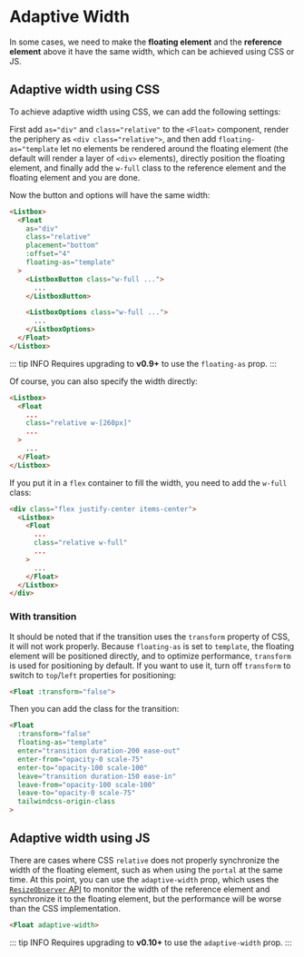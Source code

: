 # Adaptive Width

In some cases, we need to make the **floating element** and the **reference element** above it have the same width, which can be achieved using CSS or JS.

## Adaptive width using CSS

To achieve adaptive width using CSS, we can add the following settings:

First add `as="div"` and `class="relative"` to the `<Float>` component, render the periphery as `<div class="relative">`, and then add `floating-as="template` let no elements be rendered around the floating element (the default will render a layer of `<div>` elements), directly position the floating element, and finally add the `w-full` class to the reference element and the floating element and you are done.

Now the button and options will have the same width:

```html
<Listbox>
  <Float
    as="div"
    class="relative"
    placement="bottom"
    :offset="4"
    floating-as="template"
  >
    <ListboxButton class="w-full ...">
      ...
    </ListboxButton>

    <ListboxOptions class="w-full ...">
      ...
    </ListboxOptions>
  </Float>
</Listbox>
```

::: tip INFO
Requires upgrading to **v0.9+** to use the `floating-as` prop.
:::

Of course, you can also specify the width directly:

```html
<Listbox>
  <Float
    ...
    class="relative w-[260px]"
    ...
  >
    ...
  </Float>
</Listbox>
```

If you put it in a `flex` container to fill the width, you need to add the `w-full` class:

```html
<div class="flex justify-center items-center">
  <Listbox>
    <Float
      ...
      class="relative w-full"
      ...
    >
      ...
    </Float>
  </Listbox>
</div>
```

### With transition

It should be noted that if the transition uses the `transform` property of CSS, it will not work properly. Because `floating-as` is set to `template`, the floating element will be positioned directly, and to optimize performance, `transform` is used for positioning by default. If you want to use it, turn off `transform` to switch to `top`/`left` properties for positioning:

```html
<Float :transform="false">
```

Then you can add the class for the transition:

```html
<Float
  :transform="false"
  floating-as="template"
  enter="transition duration-200 ease-out"
  enter-from="opacity-0 scale-75"
  enter-to="opacity-100 scale-100"
  leave="transition duration-150 ease-in"
  leave-from="opacity-100 scale-100"
  leave-to="opacity-0 scale-75"
  tailwindcss-origin-class
>
```

## Adaptive width using JS <Badge label="Experimental" />

There are cases where CSS `relative` does not properly synchronize the width of the floating element, such as when using the `portal` at the same time. At this point, you can use the `adaptive-width` prop, which uses the [`ResizeObserver` API](https://developer.mozilla.org/en-US/docs/Web/API/ResizeObserver) to monitor the width of the reference element and synchronize it to the floating element, but the performance will be worse than the CSS implementation.

```html
<Float adaptive-width>
```

::: tip INFO
Requires upgrading to **v0.10+** to use the `adaptive-width` prop.
:::
